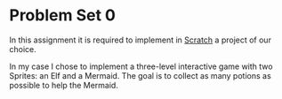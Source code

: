 # Problem Set 0

In this assignment it is required to implement in [Scratch](https://scratch.mit.edu/) a project of our choice.

In my case I chose to implement a three-level interactive game with two Sprites: an Elf and a Mermaid. The goal is to collect as many potions as possible to help the Mermaid.